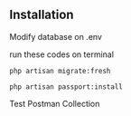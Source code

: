 ## Installation
Modify database on .env 

run these codes on terminal

`php artisan migrate:fresh`

`php artisan passport:install`

Test Postman Collection

